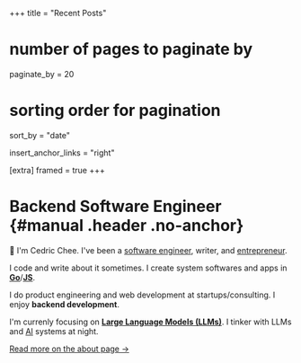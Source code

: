 +++
title = "Recent Posts"
# number of pages to paginate by
paginate_by = 20

# sorting order for pagination
sort_by = "date"

insert_anchor_links = "right"

[extra]
framed = true
+++

# Backend Software Engineer {#manual .header .no-anchor}

👋 I'm Cedric Chee. I've been a [software engineer](https://github.com/cedrickchee), writer,
and [entrepreneur](https://www.linkedin.com/posts/cedricchee_today-we-are-crossing-the-finishing-line-activity-6517235249297096704-9wo8).

I code and write about it sometimes. I create system softwares and apps in [**Go**](https://github.com/cedrickchee?tab=repositories&q=&type=source&language=go&sort=stargazers)/[**JS**](https://github.com/cedrickchee?tab=repositories&q=&type=source&language=javascript&sort=stargazers).

I do product engineering and web development at startups/consulting. I enjoy **backend development**.

I'm currenly focusing on [**Large Language Models (LLMs)**](/tags/llm/). I tinker with LLMs and [AI](/tags/ai/) systems at night.

[Read more on the about page →](@/pages/about.md)
